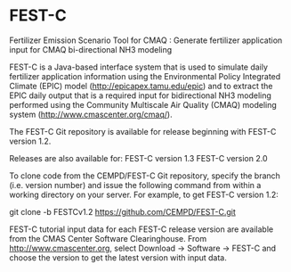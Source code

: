 # FEST-C
Fertilizer Emission Scenario Tool for CMAQ : Generate fertilizer application input for CMAQ bi-directional NH3 modeling

FEST-C is a Java-based interface system that is used to simulate daily fertilizer application information using the Environmental Policy Integrated Climate (EPIC) model (http://epicapex.tamu.edu/epic) and to extract the EPIC daily output that is a required input for bidirectional NH3 modeling performed using the Community Multiscale Air Quality (CMAQ) modeling system (http://www.cmascenter.org/cmaq/). 

The FEST-C Git repository is available for release beginning with FEST-C version 1.2. 

Releases are also available for:
FEST-C version 1.3
FEST-C version 2.0

To clone code from the CEMPD/FEST-C Git repository, specify the branch (i.e. version number) and issue the following command from within a working directory on your server. For example, to get FEST-C version 1.2:

git clone -b FESTCv1.2 https://github.com/CEMPD/FEST-C.git 

FEST-C tutorial input data for each FEST-C release version are available from the CMAS Center Software Clearinghouse. From http://www.cmascenter.org, select Download -> Software -> FEST-C and choose the version to get the latest version with input data. 
